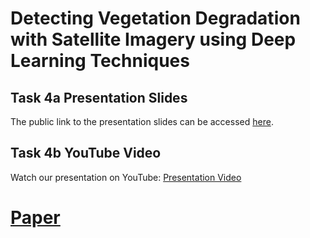 #   Detecting Vegetation Degradation with Satellite Imagery using Deep Learning Techniques
## Task 4a Presentation Slides 

The public link to the presentation slides can be accessed [here](https://docs.google.com/presentation/d/1njyihYZ3KyDBTQ26UNTkgGRtfV9GyAwt/edit?usp=sharing&ouid=117726703152918855617&rtpof=true&sd=true).

## Task 4b YouTube Video

Watch our presentation on YouTube: [Presentation Video](https://youtu.be/egIcjx9BE8Q?si=30WqFmEd_ZL_EoW0)

# [Paper](https://papers.ssrn.com/sol3/papers.cfm?abstract_id=5031025)

